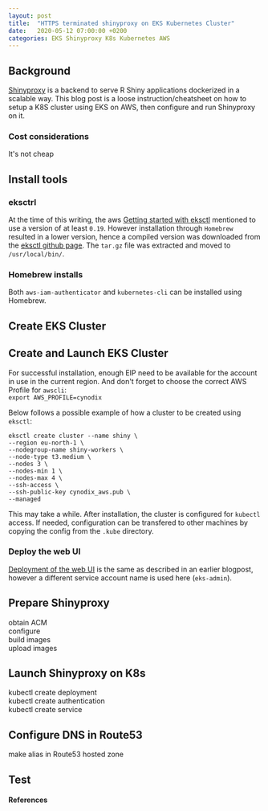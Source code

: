 ```yaml
---
layout: post
title:  "HTTPS terminated shinyproxy on EKS Kubernetes Cluster"
date:   2020-05-12 07:00:00 +0200
categories: EKS Shinyproxy K8s Kubernetes AWS
---
```


## Background
[Shinyproxy](https://shinyproxy.io) is a backend to serve R Shiny applications dockerized in a scalable way. This blog post is a loose instruction/cheatsheet on how to setup a K8S cluster using EKS on AWS, then configure and run Shinyproxy on it.

### Cost considerations
It's not cheap  

## Install tools
### eksctrl  
At the time of this writing, the aws [Getting started with eksctl](https://docs.aws.amazon.com/eks/latest/userguide/getting-started-eksctl.html) mentioned to use a version of at least `0.19`. However installation through `Homebrew` resulted in a lower version, hence a compiled version was downloaded from the [eksctl github page](https://github.com/weaveworks/eksctl). The `tar.gz` file was extracted and moved to `/usr/local/bin/`.

### Homebrew installs
Both `aws-iam-authenticator` and `kubernetes-cli` can be installed using Homebrew.  

## Create EKS Cluster

## Create and Launch EKS Cluster
For successful installation, enough EIP need to be available for the account in use in the current region. And don't forget to choose the correct AWS Profile for `awscli`:    
`export AWS_PROFILE=cynodix`  

Below follows a possible example of how a cluster to be created using `eksctl`:  
```
eksctl create cluster --name shiny \
--region eu-north-1 \
--nodegroup-name shiny-workers \
--node-type t3.medium \
--nodes 3 \
--nodes-min 1 \
--nodes-max 4 \
--ssh-access \
--ssh-public-key cynodix_aws.pub \
--managed
```

This may take a while. After installation, the cluster is configured for `kubectl` access. If needed, configuration can be transfered to other machines by copying the config from the `.kube` directory. 

### Deploy the web UI
[Deployment of the web UI](https://docs.aws.amazon.com/eks/latest/userguide/dashboard-tutorial.html) is the same as described in an earlier blogpost, however a different service account name is used here (`eks-admin`).

## Prepare Shinyproxy
obtain ACM  
configure  
build images  
upload images  

## Launch Shinyproxy on K8s
kubectl create deployment  
kubectl create authentication  
kubectl create service  

## Configure DNS in Route53
make alias in Route53 hosted zone  

## Test




#### References


